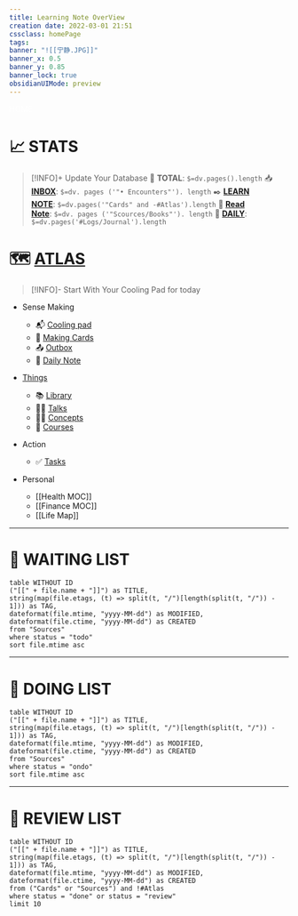 ```yaml
---
title: Learning Note OverView
creation date: 2022-03-01 21:51 
cssclass: homePage
tags:
banner: "![[宁静.JPG]]"
banner_x: 0.5
banner_y: 0.85
banner_lock: true
obsidianUIMode: preview
---
```

<div class="title" style="color:#fff">HOME</div>

# 📈 STATS

>[!INFO]+ Update Your Database
> 🧠  **TOTAL**: `$=dv.pages().length` 
> 📥  **[INBOX](Atlas/Scopes/Cooling%20pad.md)**: `$=dv. pages ('"• Encounters"'). length` 
> ✒️  **[LEARN NOTE](Cards/Cards%20MOC.md)**: `$=dv.pages('"Cards" and -#Atlas').length`
> 📝  **[Read Note](Books%20I've%20Read%20MOC)**: `$=dv. pages ('"Scources/Books"'). length`
> 📇  **[DAILY](Calendar/Journal%20MOC.md)**: `$=dv.pages('#Logs/Journal').length`


# 🗺 [ATLAS](Atlas/Atlases%20MOC.md)

>[!INFO]- Start With Your Cooling Pad for today

- Sense Making
	-  📬 [Cooling pad](Atlas/Scopes/Cooling%20pad.md)
	-  💾 [Making Cards](Cards/Cards%20MOC.m)
	-  📤 [Outbox](Atlas/Scopes/Outbox.md)
	-  📆 [Daily Note](Calendar/Journal%20MOC.md)

-  [Things](Sources/Sources%20MOC.md)
	-  📚 [Library](Atlas/Scopes/Bookshelf.md)
	-  🧑‍🏫 [Talks](Sources/Talks/%E2%80%A2%20TOC%20for%20Talks.md)
	-  😶‍🌫️ [Concepts](Atlas/MOCs/Concepts%20MOC.md)
	-  🔬 [Courses](Atlas/MOCs/Courses%20MOC.md)

- Action
	- ✅ [Tasks](Calendar/Tasks.md)

- Personal
	- [[Health MOC]] 
	- [[Finance MOC]]
	- [[Life Map]]

---

# 📑 WAITING LIST

```dataview
table WITHOUT ID
("[[" + file.name + "]]") as TITLE,
string(map(file.etags, (t) => split(t, "/")[length(split(t, "/")) - 1])) as TAG,
dateformat(file.mtime, "yyyy-MM-dd") as MODIFIED,
dateformat(file.ctime, "yyyy-MM-dd") as CREATED
from "Sources"
where status = "todo"
sort file.mtime asc
```

---
# 📝 DOING LIST

```dataview
table WITHOUT ID
("[[" + file.name + "]]") as TITLE,
string(map(file.etags, (t) => split(t, "/")[length(split(t, "/")) - 1])) as TAG,
dateformat(file.mtime, "yyyy-MM-dd") as MODIFIED,
dateformat(file.ctime, "yyyy-MM-dd") as CREATED
from "Sources"
where status = "ondo"
sort file.mtime asc
```

---
# 📨 REVIEW LIST

```dataview
table WITHOUT ID
("[[" + file.name + "]]") as TITLE,
string(map(file.etags, (t) => split(t, "/")[length(split(t, "/")) - 1])) as TAG,
dateformat(file.mtime, "yyyy-MM-dd") as MODIFIED,
dateformat(file.ctime, "yyyy-MM-dd") as CREATED
from ("Cards" or "Sources") and !#Atlas
where status = "done" or status = "review"
limit 10
```

